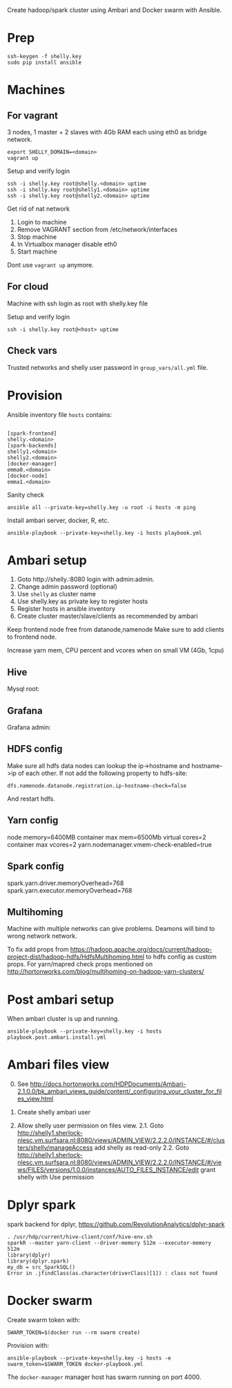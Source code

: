 Create hadoop/spark cluster using Ambari and Docker swarm with Ansible.

# Prep

```
ssh-keygen -f shelly.key
sudo pip install ansible
```

# Machines

## For vagrant

3 nodes, 1 master + 2 slaves with 4Gb RAM each using eth0 as bridge network.

```
export SHELLY_DOMAIN=<domain>
vagrant up
```

Setup and verify login
```
ssh -i shelly.key root@shelly.<domain> uptime
ssh -i shelly.key root@shelly1.<domain> uptime
ssh -i shelly.key root@shelly2.<domain> uptime
```

Get rid of nat network

1. Login to machine
2. Remove VAGRANT section from /etc/network/interfaces
3. Stop machine
4. In Virtualbox manager disable eth0
5. Start machine

Dont use `vagrant up` anymore.

## For cloud

Machine with ssh login as root with shelly.key file

Setup and verify login
```
ssh -i shelly.key root@<host> uptime
```

## Check vars

Trusted networks and shelly user password in `group_vars/all.yml` file.

# Provision

Ansible inventory file `hosts` contains:
```

[spark-frontend]
shelly.<domain>
[spark-backends]
shelly1.<domain>
shelly2.<domain>
[docker-manager]
emma0.<domain>
[docker-node]
emma1.<domain>
```

Sanity check
```
ansible all --private-key=shelly.key -u root -i hosts -m ping
```

Install ambari server, docker, R, etc.
```
ansible-playbook --private-key=shelly.key -i hosts playbook.yml
```

# Ambari setup

1. Goto http://shelly.<domain>:8080 login with admin:admin.
2. Change admin password (optional)
3. Use `shelly` as cluster name
4. Use shelly.key as private key to register hosts
5. Register hosts in ansible inventory
6. Create cluster master/slave/clients as recommended by ambari

Keep frontend node free from datanode,namenode
Make sure to add clients to frontend node.

Increase yarn mem, CPU percent and vcores when on small VM (4Gb, 1cpu)

## Hive

Mysql root:<password>

## Grafana

Grafana admin:<password>

## HDFS config

Make sure all hdfs data nodes can lookup the ip->hostname and hostname->ip of each other.
If not add the following property to hdfs-site:
```
dfs.namenode.datanode.registration.ip-hostname-check=false
```
And restart hdfs.


## Yarn config

node memory=6400MB
container max mem=6500Mb
virtual cores=2
container max vcores=2
yarn.nodemanager.vmem-check-enabled=true

## Spark config

spark.yarn.driver.memoryOverhead=768
spark.yarn.executor.memoryOverhead=768

## Multihoming

Machine with multiple networks can give problems.
Deamons will bind to wrong network network.

To fix add props from
https://hadoop.apache.org/docs/current/hadoop-project-dist/hadoop-hdfs/HdfsMultihoming.html
to hdfs config as custom props.
For yarn/mapred check props mentioned on http://hortonworks.com/blog/multihoming-on-hadoop-yarn-clusters/

# Post ambari setup

When ambari cluster is up and running.

```
ansible-playbook --private-key=shelly.key -i hosts playbook.post.ambari.install.yml
```

# Ambari files view

0. See http://docs.hortonworks.com/HDPDocuments/Ambari-2.1.0.0/bk_ambari_views_guide/content/_configuring_your_cluster_for_files_view.html

1. Create shelly ambari user
2. Allow shelly user permission on files view.
2.1. Goto http://shelly1.sherlock-nlesc.vm.surfsara.nl:8080/views/ADMIN_VIEW/2.2.2.0/INSTANCE/#/clusters/shelly/manageAccess add shelly as read-only
2.2. Goto http://shelly1.sherlock-nlesc.vm.surfsara.nl:8080/views/ADMIN_VIEW/2.2.2.0/INSTANCE/#/views/FILES/versions/1.0.0/instances/AUTO_FILES_INSTANCE/edit grant shelly with Use permission


# Dplyr spark

spark backend for dplyr, https://github.com/RevolutionAnalytics/dplyr-spark

```
. /usr/hdp/current/hive-client/conf/hive-env.sh
sparkR --master yarn-client --driver-memory 512m --executor-memory 512m
library(dplyr)
library(dplyr.spark)
my_db = src_SparkSQL()
Error in .jfindClass(as.character(driverClass)[1]) : class not found
```

# Docker swarm

Create swarm token with:
```
SWARM_TOKEN=$(docker run --rm swarm create)
```

Provision with:
```
ansible-playbook --private-key=shelly.key -i hosts -e swarm_token=$SWARM_TOKEN docker-playbook.yml
```

The `docker-manager` manager host has swarm running on port 4000.
